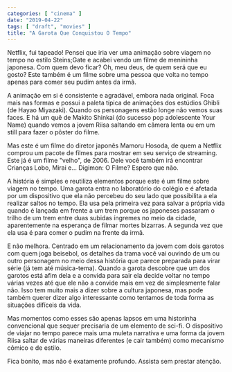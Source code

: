 ```yaml
---
categories: [ "cinema" ]
date: "2019-04-22"
tags: [ "draft", "movies" ]
title: "A Garota Que Conquistou O Tempo"
---
```

Netflix, fui tapeado! Pensei que iria ver uma animação sobre viagem no tempo no estilo Steins;Gate e acabei vendo um filme de menininha japonesa. Com quem devo ficar? Oh, meu deus, de quem será que eu gosto? Este também é um filme sobre uma pessoa que volta no tempo apenas para comer seu pudim antes da irmã.

A animação em si é consistente e agradável, embora nada original. Foca mais nas formas e possui a paleta típica de animações dos estúdios Ghibli (de Hayao Miyazaki). Quando os personagens estão longe não vemos suas faces. E há um quê de Makito Shinkai (do sucesso pop adolescente Your Name) quando vemos a jovem Riisa saltando em câmera lenta ou em um still para fazer o pôster do filme.

Mas este é um filme do diretor japonês Mamoru Hosoda, de quem a Netflix comprou um pacote de filmes para mostrar em seu serviço de streaming. Este já é um filme "velho", de 2006. Dele você também irá encontrar Crianças Lobo, Mirai e... Digimon: O Filme? Espero que não.

A história é simples e reutiliza elementos porque este é um filme sobre viagem no tempo. Uma garota entra no laboratório do colégio e é afetada por um dispositivo que ela não percebeu do seu lado que possibilita a ela realizar saltos no tempo. Ela usa pela primeira vez para salvar a própria vida quando é lançada em frente a um trem porque os japoneses passaram o trilho de um trem entre duas subidas íngremes no meio da cidade, aparentemente na esperança de filmar mortes bizarras. A segunda vez que ela usa é para comer o pudim na frente da irmã.

E não melhora. Centrado em um relacionamento da jovem com dois garotos com quem joga beisebol, os detalhes da trama você vai ouvindo de um ou outro personagem no meio dessa história que parece preparada para virar série (já tem até música-tema). Quando a garota descobre que um dos garotos está afim dela e a convida para sair ela decide voltar no tempo várias vezes até que ele não a convide mais em vez de simplesmente falar não. Isso tem muito mais a dizer sobre a cultura japonesa, mas pode também querer dizer algo interessante como tentamos de toda forma as situações difíceis da vida.

Mas momentos como esses são apenas lapsos em uma historinha convencional que sequer precisaria de um elemento de sci-fi. O dispositivo de viajar no tempo parece mais uma muleta narrativa e uma forma da jovem Riisa saltar de várias maneiras diferentes (e cair também) como mecanismo cômico e de estilo.

Fica bonito, mas não é exatamente profundo. Assista sem prestar atenção.
